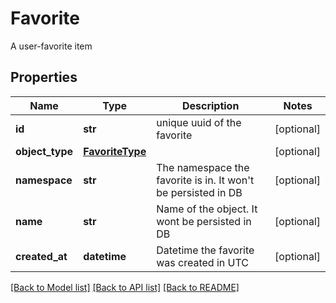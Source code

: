 # Favorite

A user-favorite item
## Properties
Name | Type | Description | Notes
------------ | ------------- | ------------- | -------------
**id** | **str** | unique uuid of the favorite | [optional] 
**object_type** | [**FavoriteType**](FavoriteType.md) |  | [optional] 
**namespace** | **str** | The namespace the favorite is in. It won&#39;t be persisted in DB | [optional] 
**name** | **str** | Name of the object. It wont be persisted in DB | [optional] 
**created_at** | **datetime** | Datetime the favorite was created in UTC | [optional] 

[[Back to Model list]](../README.md#documentation-for-models) [[Back to API list]](../README.md#documentation-for-api-endpoints) [[Back to README]](../README.md)


